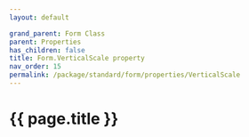 ```yaml
---
layout: default

grand_parent: Form Class
parent: Properties
has_children: false
title: Form.VerticalScale property
nav_order: 15
permalink: /package/standard/form/properties/VerticalScale
---
```

# {{ page.title }}




